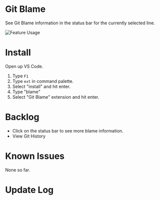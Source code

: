 # Git Blame

See Git Blame information in the status bar for the currently selected line. 

![Feature Usage](https://github.com/wadeanderson7/vscode-gitblame/blob/master/images/GitBlamePreview.gif)

# Install

Open up VS Code.

1. Type `F1`
2. Type `ext` in command palette.
3. Select "install" and hit enter.
4. Type "blame"
5. Select "Git Blame" extension and hit enter. 

# Backlog

* Click on the status bar to see more blame information.
* View Git History

# Known Issues

None so far. 

# Update Log

